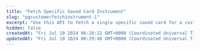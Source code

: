 ```yaml
---
title: "Fetch Specific Saved Card Instrument"
slug: "pgcustomerfetchinstrument-1"
excerpt: "Use this API to fetch a single specific saved card for a customer_id by it's instrument_id"
hidden: false
createdAt: "Fri Jul 19 2024 06:28:22 GMT+0000 (Coordinated Universal Time)"
updatedAt: "Fri Jul 19 2024 06:29:40 GMT+0000 (Coordinated Universal Time)"
---
```

